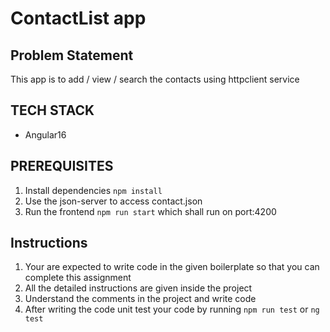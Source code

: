 # ContactList app

## Problem Statement

This app is to add / view / search the contacts using httpclient service

## TECH STACK

- Angular16
 

## PREREQUISITES

  1. Install dependencies `npm install`  
  2. Use the json-server to access contact.json
  3. Run the frontend `npm run start` which shall run on port:4200  
 


## Instructions

1. Your are expected to write code in the given boilerplate so that you can complete this assignment
2. All the detailed instructions are given inside the project
3. Understand the comments in the project and write code
4. After writing the code unit test your code by running `npm run test` or `ng test`  

